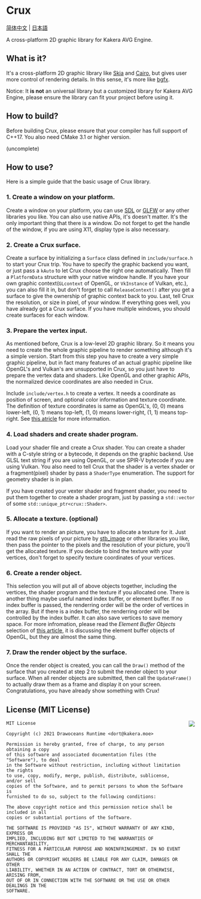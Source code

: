 # Crux
[简体中文](https://github.com/kakera-avg-engine/crux/blob/dev/master/README_zh_hans.md) | [日本語](https://github.com/kakera-avg-engine/crux/blob/dev/master/README_ja_jp.md)

A cross-platform 2D graphic library for Kakera AVG Engine.

## What is it?

It's a cross-platform 2D graphic library like [Skia](https://skia.org/) and [Cairo](https://www.cairographics.org/), but gives user more control of rendering details. In this sense, it's more like [bgfx](https://github.com/bkaradzic/bgfx).

Notice: It **is not** an universal library but a customized library for Kakera AVG Engine, please ensure the library can fit your project before using it.

## How to build?

Before building Crux, please ensure that your compiler has full support of C++17. You also need CMake 3.1 or higher version.

(uncomplete)

## How to use?

Here is a simple guide that the basic usage of Crux library.

### 1. Create a window on your platform.

Create a window on your platform, you can use [SDL](https://www.libsdl.org/) or [GLFW](https://www.glfw.org/) or any other libraries you like.  You can also use native APIs, it's doesn't matter. It's the only important thing that there is a window. Do not forget to get the handle of the window, if you are using X11, display type is also necessary.

###  2. Create a Crux surface.

Create a surface by initializing a `Surface` class defined in `include/surface.h` to start your Crux trip. You have to specify the graphic backend you want, or just pass a `kAuto` to let Crux choose the right one automatically. Then fill a `PlatformData` structure with your native window handle. If you have your own graphic context(`GLcontext` of OpenGL, or `VkInstance` of Vulkan, etc.), you can also fill it in, but don't forget to call `ReleaseContext()` after you get a surface to give the ownership of graphic context back to you. Last, tell Crux the resolution, or size in pixel, of your window. If everything goes well, you have already got a Crux surface. If you have multiple windows, you should create surfaces for each window.

### 3. Prepare the vertex input.

As mentioned before, Crux is a low-level 2D graphic library. So it means you need to create the whole graphic pipeline to render something although it's a simple version. Start from this step you have to create a very simple graphic pipeline, but in fact many features of an actual graphic pipeline like OpenGL's and Vulkan's are unsupported in Crux, so you just have to prepare the vertex data and shaders. Like OpenGL and other graphic APIs, the normalized device coordinates are also needed in Crux.

Include `include/vertex.h` to create a vertex. It needs a coordinate as position of screen, and optional color information and texture coordinate. The definition of texture coordinates is same as OpenGL's, (0, 0) means lower-left, (0, 1) means top-left, (1, 0) means lower-right, (1, 1) means top-right. See [this atricle](https://learnopengl.com/Getting-started/Textures) for more information.

### 4. Load shaders and create shader program.

Load your shader file and create a Crux shader. You can create a shader with a C-style string or a bytecode, it depends on the graphic backend. Use GLSL text string if you are using OpenGL, or use SPIR-V bytecode if you are using Vulkan. You also need to tell Crux that the shader is a vertex shader or a fragment(pixel) shader by pass a `ShaderType` enumeration. The support for geometry shader is in plan.

If you have created your vexter shader and fragment shader, you need to put them together to create a shader program, just by passing a `std::vector` of some `std::unique_ptr<crux::Shader>`.

### 5. Allocate a texture. (optional)

If you want to render an picture, you have to allocate a texture for it. Just read the raw pixels of your picture by [stb_image](https://github.com/nothings/stb) or other libraries you like, then pass the pointer to the pixels and the resolution of your picture, you'll get the allocated texture. If you decide to bind the texture with your vertices, don't forget to specify texture coordinates of your vertices.

### 6. Create a render object.

This selection you will put all of above objects together, including the vertices, the shader program and the texture if you allocated one. There is another thing maybe useful named index buffer, or element buffer. If no index buffer is passed, the renderring order will be the order of vertices in the array. But if there is a index buffer, the renderring order will be controlled by the index buffer. It can also save vertices to save memory space. For more infromation, please read the *Element Buffer Objects* selection of [this article](https://learnopengl.com/#!Getting-started/Hello-Triangle), it is discussing the element buffer objects of OpenGL, but they are almost the same thing.

### 7. Draw the render object by the surface.

Once the render object is created, you can call the `Draw()` method of the surface that you created at step 2 to submit the render object to your surface. When all render objects are submitted, then call the `UpdateFrame()` to actually draw them as a frame and display it on your screen. Congratulations, you have already show something with Crux!

## License (MIT License)

<a href="https://opensource.org/licenses/MIT" target="_blank">
<img align="right" src="http://opensource.org/trademarks/opensource/OSI-Approved-License-100x137.png">
</a>

```
MIT License

Copyright (c) 2021 Drawoceans Runtime <dort@kakera.moe>

Permission is hereby granted, free of charge, to any person obtaining a copy
of this software and associated documentation files (the "Software"), to deal
in the Software without restriction, including without limitation the rights
to use, copy, modify, merge, publish, distribute, sublicense, and/or sell
copies of the Software, and to permit persons to whom the Software is
furnished to do so, subject to the following conditions:

The above copyright notice and this permission notice shall be included in all
copies or substantial portions of the Software.

THE SOFTWARE IS PROVIDED "AS IS", WITHOUT WARRANTY OF ANY KIND, EXPRESS OR
IMPLIED, INCLUDING BUT NOT LIMITED TO THE WARRANTIES OF MERCHANTABILITY,
FITNESS FOR A PARTICULAR PURPOSE AND NONINFRINGEMENT. IN NO EVENT SHALL THE
AUTHORS OR COPYRIGHT HOLDERS BE LIABLE FOR ANY CLAIM, DAMAGES OR OTHER
LIABILITY, WHETHER IN AN ACTION OF CONTRACT, TORT OR OTHERWISE, ARISING FROM,
OUT OF OR IN CONNECTION WITH THE SOFTWARE OR THE USE OR OTHER DEALINGS IN THE
SOFTWARE.
```

